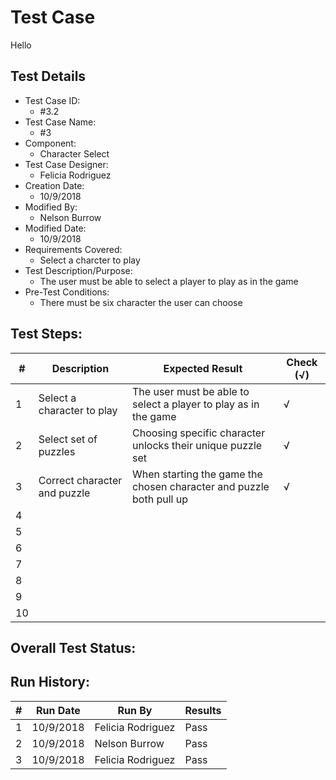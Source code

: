 # Test Case 
Hello
## Test Details

* Test Case ID:
  * #3.2
* Test Case Name:
  * #3
* Component: 
  * Character Select
* Test Case Designer:
  * Felicia Rodriguez
* Creation Date:
  * 10/9/2018
* Modified By:
  * Nelson Burrow
* Modified Date:
  * 10/9/2018
* Requirements Covered:
  * Select a charcter to play
* Test Description/Purpose:
  * The user must be able to select a player to play as in the game
* Pre-Test Conditions:
  * There must be six character the user can choose
## Test Steps: 
| # | Description | Expected Result | Check (√) |
| --- | --- | --- | --- |
| 1 |Select a character to play |The user must be able to select a player to play as in the game |√|			
| 2 |Select set of puzzles |Choosing specific character unlocks their unique puzzle set |√|			
| 3 | Correct character and puzzle |When starting the game the chosen character and puzzle both pull up |√|			
| 4 | | | |			
| 5 | | | |			
| 6 | | | |			
| 7 | | | |			
| 8 | | | |			
| 9 | | | |			
| 10 | | | |			

## Overall Test Status:



## Run History:
| # |	Run Date |	Run By |	Results |
| --- | --- | --- | --- |
| 1 | 10/9/2018 | Felicia Rodriguez | Pass |			
| 2 | 10/9/2018 | Nelson Burrow | Pass |			
| 3 | 10/9/2018 | Felicia Rodriguez | Pass |			
